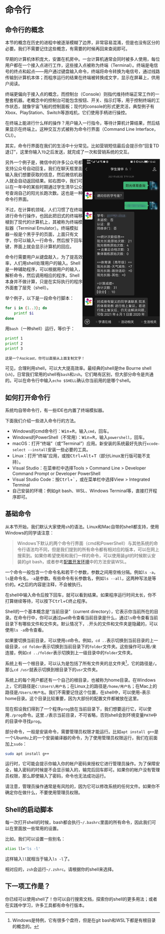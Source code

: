 # 命令行

## 命令行的概念

本节的概念在历史的进程中被逐渐模糊了边界，非常容易混淆，但是也没有区分的必要。我们不需要记住这些概念，有需要的时候再回来查阅即可。

早期的计算机体积庞大，安置在机房中。一台计算机通常会同时被多人使用，每位用户都在一个接入点进行工作，这些接入点被称为终端（Terminal）。终端是电信号的终点和起点——用户通过键盘输入命令，终端将命令转换为电信号，通过线路传输到计算机本体；而程序运行的结果在终端被转换成文字，显示在屏幕上，供用户阅读。

终端更偏向于接入点的概念，而控制台（Console）则指代维持终端正常工作的一整套机器。老概念中的控制台可能包含按钮、开关、指示灯等，用于控制终端的工作状态，就像宇宙飞船的控制面板；现代的console的形式更灵活，典型例子有Xbox、PlayStation、Switch等游戏机，它们使用手柄进行操控。

在终端上能进行什么样的操作？用户输入一行指令，等待计算机计算结果，然后结果显示在终端上。这种交互方式被称为命令行界面（Command Line Interface，CLI）。

其实，命令行界面在我们的生活中十分常见。比如营销短信最后会提示你“回复TD退订”，这里你输入`TD`之后发送，就完成了一次和营销系统的交互。

<style>
    @media screen and (min-width: 60em) {
        .sk-right-half {
            max-width: 50% !important;
        }
    }
</style>
<img align="right" src="./images/wx_cmd.jpg" class="sk-right-half">

另外一个例子是，微信中的许多公众号都支持公众号自动回复。我们在聊天框里面输入我们想要获取的信息，然后微信机器人就会自动返回结果。如右图中，我们可以在一年中的某些时期通过学生清华公众号查询自己的阳光长跑次数。这也是一种命令行界面。

不过，在计算机领域，人们习惯了在终端进行命令行操作，也因此把旧式的终端移植到了现代的计算机上，其被称为终端模拟器（Terminal Emulator）。终端模拟器一般是个黑乎乎的页面，上面只有文字，你可以输入一行命令，然后按下回车键，界面上就会显示计算机的回应。

命令行需要用户从键盘敲入，为了提高效率，人们用shell处理用户的输入。Shell是一种辅助程序，可以根据用户的输入，解析命令，然后调用相应的程序。Shell本身并不做计算，只是在实际执行的程序外面套了层壳（shell）。

举个例子，以下是一段命令行脚本：

```bash
for i in {1..3}; do
    printf $i
done
```

用`bash`（一种shell）运行，等价于：

```bash
printf 1
printf 2
printf 3
```

<div>
<style>
#asciicast-container-h7ikmH2vPsAh355VBT8h4YZW0 {
  margin-top: 0 !important;
}
</style>
<small>这是一个Asciicast，你可以直接从上面复制文字！</small><br>
<script id="asciicast-h7ikmH2vPsAh355VBT8h4YZW0" src="https://asciinema.org/a/h7ikmH2vPsAh355VBT8h4YZW0.js" async></script>
</div>

可见，合理利用shell，可以大大提高效率。最经典的shell是the Bourne shell (`sh`)，日常我们常用的shell有`bash`和`zsh`。它们略有区别，但大部分命令是共通的。可以在命令行中输入`echo $SHELL`确认你当前用的是哪个shell。

## 如何打开命令行

系统均自带命令行，有一些IDE也内置了终端模拟器。

下面我们介绍一些进入命令行的方法。

* Windows的cmd命令行：<kbd>Win</kbd>+<kbd>R</kbd>，输入`cmd`，回车。
* Windows的PowerShell（不常用）：<kbd>Win</kbd>+<kbd>R</kbd>，输入`powershell`，回车。
* macOS：打开“终端”（或“Terminal”）应用。新安装的系统最好先执行`xcode-select --install`安装一些必要的工具。
* Linux：打开“终端”应用，或按<kbd>Ctrl</kbd>+<kbd>Alt</kbd>+<kbd>T</kbd>（部分Linux发行版可能不支持）。
* Visual Studio：在菜单栏中选择Tools > Command Line > Developer Command Prompt or Developer PowerShell
* Visual Studio Code：按<kbd>Ctrl</kbd>+<kbd>`</kbd>，或在菜单栏中选择View > Integrated Terminal
* 自己安装的环境：例如git bash、WSL、Windows Terminal等，直接打开程序即可。

## 基础命令

从本节开始，我们默认大家使用`sh`的语法。Linux和Mac自带的shell都支持，使用Windows的同学请注意：

> Windows下默认的两个命令行界面（cmd和PowerShell）与其他系统的命令行语法均不同，但是我们提到的所有命令都有相对应的版本，可以在网上搜索到。如果你希望使用和我们一样的命令，可以使用装git的时候默认安装的git bash，或者参考[配置开发环境](../environment/)中的方法安装WSL。

一个命令一般包含一个命令名和若干个参数，参数之间用空格分隔。例如`ls -a`，`ls`是命令名，`-a`是参数。有些命令有长参数名，例如`ls --all`，这两种写法是等价的。`#`之后的内容是注释，不会被执行。

在shell中输入命令后按下回车，就可以看到结果。如果程序运行时间太长，你不打算继续等待，可以按下<kbd>Ctrl</kbd>+<kbd>C</kbd>终止程序。

Shell的一个基本概念是“当前目录”（current directory），它表示你当前所在的目录。在命令行中，你可以通过`pwd`命令查看当前目录是什么，通过`ls`命令查看当前目录下有哪些文件和文件夹。默认情况下，`.`开头的文件和文件夹是隐藏的，可以使用`ls -a`命令查看。

如果要切换当前目录，可以使用`cd`命令。例如，`cd ..`表示切换到当前目录的上一级目录，`cd folder`表示切换到当前目录下的`folder`文件夹。这些操作可以用`/`来连接，例如`cd ../folder`表示切换到上一级目录中的`folder`文件夹。

系统上有一个根目录，可以认为是包括了所有文件夹的总文件夹[^1]，它的路径是`/`。那么`cd /usr`就表示切换到根目录下的`usr`文件夹。

系统上的每个用户都还有一个自己的根目录，也被称为home目录。在Windows上，它的路径是`C:\Users\用户名`；在Linux上的路径是`/home/用户名`；在Mac上的路径是`/Users/用户名`。我们不需要记住这个位置，在shell中，可以使用`~`表示home目录。这个目录比较重要，因为大部份的配置文件都被放在这里。

现在假设我们得到了一个程序`prog`放在当前目录下，我们想要运行它，可以使用`./prog`命令。这里`./`表示当前目录，不可省略，否则shell会到环境变量`PATH`中的目录中寻找`prog`。

部分命令，一般是安装命令，需要管理员权限才能运行。比如`apt install g++`是一个Ubuntu上的一个安装编译器的命令，为了使用管理员权限运行，我们在前面加上`sudo`：

```bash
sudo apt install g++
```

运行时，它可能会提示你输入你的帐户密码来授权它进行管理员操作。为了保障安全，输入密码的时候是不会显示输入的，输完后回车即可。如果你的帐户没有管理员权限，那么即使输入了密码，命令也无法成功运行。

请注意，管理员操作通常是有风险的，因为它可以修改系统的任何文件。如果你不确定你在做什么，不要使用管理员权限。

## Shell的启动脚本

每一次打开shell的时候，bash都会执行`~/.bashrc`里面的所有命令，因此我们可以在里面放一些常用的设置。

比如，我们可以设置一些别名：

```bash
alias ll='ls -l'
```

这样输入`ll`就相当于输入`ls -l`了。

相对应的，`zsh`会运行`~/.zshrc`。请根据你的shell来选择。

## 下一项工作是？

你已经可以使用shell了！你可以自行搜索文档，探索你的shell的更多用法；或者在实践中学习，许多工具都有命令行版本。

[^1]: Windows是特例，它有很多个盘符，但是在git bash和WSL下都是有根目录的概念的。
